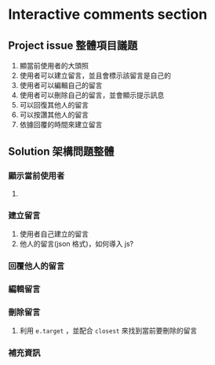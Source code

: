 # Interactive comments section

## Project issue 整體項目議題

1. 顯當前使用者的大頭照
2. 使用者可以建立留言，並且會標示該留言是自己的
3. 使用者可以編輯自己的留言
4. 使用者可以刪除自己的留言，並會顯示提示訊息
5. 可以回復其他人的留言
6. 可以按讚其他人的留言
7. 依據回覆的時間來建立留言

## Solution 架構問題整體

### 顯示當前使用者

1.

### 建立留言

1. 使用者自己建立的留言
2. 他人的留言(json 格式)，如何導入 js?

### 回覆他人的留言

### 編輯留言

### 刪除留言

1. 利用 `e.target` ，並配合 `closest` 來找到當前要刪除的留言

### 補充資訊
